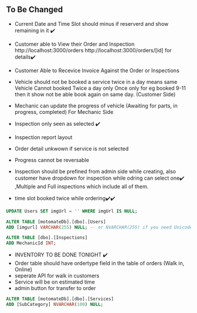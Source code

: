  ## To Be Changed 

 - Current Date and Time Slot should minus if reserverd  and show remaining in it ✔️

 - Customer able to View their Order and Inspection http://localhost:3000/orders 
  http://localhost:3000/orders/[id] for details✔️

 - Customer Able to Recevice Invoice Against the Order or Inspections 

 - Vehicle should not be booked a service twice in a day means same Vehicle Cannot booked Twice a day only Once only for eg booked 9-11 then it show not be able book again on same day. (Customer Side)

 - Mechanic can update the progress of vehicle (Awaiting for parts, in progress, completed) For Mechanic Side

 - Inspection only seen as selected ✔️

 - Inspection report layout

 - Order detail unkwown if service is not selected
 
 - Progress cannot be reversable

 - Inspection should be prefined from admin side while creating, also customer have dropdown for inspection while odring can select one✔️
  ,Multiple and Full inspections which include all of them.

 - time slot booked twice while ordering✔️✔️
 


 ```sql 
 UPDATE Users SET imgUrl = '' WHERE imgUrl IS NULL;

 ```
 ```sql
 ALTER TABLE [motomateDb].[dbo].[Users]
ADD [imgurl] VARCHAR(255) NULL; -- or NVARCHAR(255) if you need Unicode support
 ```

 ```sql
ALTER TABLE [dbo].[Inspections]
ADD MechanicId INT;
 ```
 - INVENTORY TO BE DONE TONIGHT ✔️
 - Order table should have ordertype field in the table of orders (Walk in, Online)
 - seperate API for walk in customers
 - Service will be on estimated time
 - admin button for transfer to order


 ```sql
 ALTER TABLE [motomateDb].[dbo].[Services]
ADD [SubCategory] NVARCHAR(100) NULL;
 ```